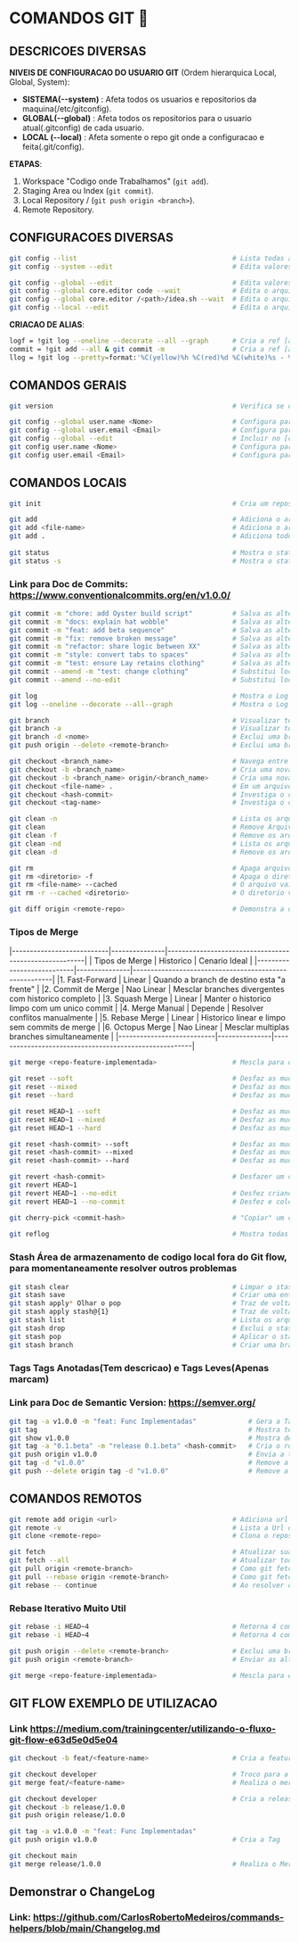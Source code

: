 # COMANDOS GIT 📣


## DESCRICOES DIVERSAS
	
**NIVEIS DE CONFIGURACAO DO USUARIO GIT** (Ordem hierarquica Local, Global, System):
- **SISTEMA(--system)** : Afeta todos os usuarios e repositorios da maquina(/etc/gitconfig).
- **GLOBAL(--global)** : Afeta todos os repositorios para o usuario atual(.gitconfig) de cada usuario.
- **LOCAL (--local)** :	Afeta somente o repo git onde a configuracao e feita(.git/config).
	
	
**ETAPAS**:
1. Workspace "Codigo onde Trabalhamos" (`git add`). 
2. Staging Area ou Index (`git commit`).
3. Local Repository / (`git push origin <branch>`). 
4. Remote Repository.
	
## CONFIGURACOES DIVERSAS
```bash
git config --list										# Lista todas as configuracoes disponiveis no seu git, mostrando as cofigs(Local, Global e System)
git config --system --edit								# Edita valores do arquivo de configuracao do sistema

git config --global --edit								# Edita valores do arquivo .gitconfig de configuracao do usuario
git config --global core.editor code --wait				# Edita o arquivo .gitconfig do usuario usando o editor vscode = code --wait
git config --global core.editor /<path>/idea.sh --wait	# Edita o arquivo .gitconfig do usuario usando o editor Intelij = /opt/intellij-idea/bin/idea.sh --wait
git config --local --edit								# Edita o arquivo .gitconfig do projeto local, normalmente pouco usado
```

**CRIACAO DE ALIAS**:
```bash
logf = !git log --oneline --decorate --all --graph  	# Cria a ref [alias] no arquivo .gitconfig onde ao chamar logf ele emula todo o comando
commit = !git add --all & git commit -m					# Cria a ref [alias] no arquivo .gitconfig onde ao chamar commit ele emula todo o comando
llog = !git log --pretty=format:'%C(yellow)%h %C(red)%d %C(white)%s - %C(cyan)%cn, %C(green)%cr' # Monta uma visualizacao mais elegante no arquivo .gitconfig
```

## COMANDOS GERAIS
```bash
git version												# Verifica se o Git esta instalado

git config --global user.name <Nome>					# Configura para todos os repositorios criados localmente os dados do nome do usuario
git config --global user.email <Email>					# Configura para todos os repositorios criados localmente os dados do email do usuario
git config --global --edit								# Incluir no [core] editor = code, caso contrario a interface do vscode nao interage com o git 
git config user.name <Nome>								# Configura para o repositorio especifico localmente os dados do nome do usuario
git config user.email <Email>							# Configura para o repositorio especifico localmente os dados do email do usuario
```

## COMANDOS LOCAIS
```bash
git init												# Cria um repositorio local vazio em um diretorio no seu computador

git add													# Adiciona o arquivo na stage area
git add <file-name>										# Adiciona o arquivo com filename <filename> na stage area
git add .												# Adiciona todos os arquivo na stage area
										
git status												# Mostra o status do repositorio local
git status -s											# Mostra o status do repositorio local resumido
```

### Link para Doc de Commits: https://www.conventionalcommits.org/en/v1.0.0/
  
```bash
git commit -m "chore: add Oyster build script"			# Salva as alteracoes no repositorio local
git commit -m "docs: explain hat wobble"				# Salva as alteracoes no repositorio local
git commit -m "feat: add beta sequence"					# Salva as alteracoes no repositorio local
git commit -m "fix: remove broken message"				# Salva as alteracoes no repositorio local
git commit -m "refactor: share logic between XX"		# Salva as alteracoes no repositorio local
git commit -m "style: convert tabs to spaces"			# Salva as alteracoes no repositorio local
git commit -m "test: ensure Lay retains clothing"		# Salva as alteracoes no repositorio local
git commit --amend -m "test: change clothing"			# Substitui localmente o ultimo commit, permitindo a edicao da mensagem em caso de erro na escrita da mensagem
git commit --amend --no-edit							# Substitui localmente o ultimo commit, sem permitir a edicao da ultima mensagem

git log													# Mostra o Log Comparando o repositorio local com o repositorio remoto
git log --oneline --decorate --all--graph				# Mostra o Log Comparando o repositorio local com o repositorio remoto em visao de arvore

git branch												# Visualizar todas as branches no repositorio local
git branch -a											# Visualizar todas as branches no repositorio local e no repositorio remoto
git branch -d <nome>									# Exclui uma branch no repositorio local
git push origin --delete <remote-branch>				# Exclui uma branch no repositorio remoto

git checkout <branch_name>								# Navega entre as Branches
git checkout -b <branch_name>							# Cria uma nova branch (feature/release/fix) a partir da Branch que esta
git checkout -b <branch_name> origin/<branch_name>		# Cria uma nova branch (<branch_name>) a partir da branch no repo remoto
git checkout <file-name> .								# Em um arquivo trackeado, na workspace ele desfaz a mudanca
git checkout <hash-commit>								# Investiga o codigo em uma branch DESCONECTADA para atualizar tem que criar uma nova branch a partir desta
git checkout <tag-name>									# Investiga o codigo em uma branch DESCONECTADA para atualizar a Tag tem que criar uma nova branch a partir desta

git clean -n											# Lista os arquivos na Workspace que podem ser removidos
git clean												# Remove Arquivos na Workspace nao traqueados porem da erro devido a seguranca do git
git clean -f											# Remove os arquivos na Workspace que vao ser removidos
git clean -nd											# Lista os arquivos na Workspace que estao dentro de diretorios para remocao
git clean -d											# Remove os arquivos na Workspace que estao dentro de diretorios recursivamente

git rm													# Apaga arquivos na stage area e ao realizar o push exclui no repo remoto, criando uma nova linha no flow
git rm <diretorio> -f									# Apaga o diretorio na stage area e ao realizar o push exclui no repo remoto, criando uma nova linha no flow
git rm <file-name> --cached								# O arquivo vai passar a nao ser mais gerenciado pelo git (o <file> foi incluido no .gitIgnore)
git rm -r --cached <diretorio> 							# O diretorio vai passar a nao ser mais gerenciado pelo git (o <diretorio> foi incluido no .gitIgnore) apagando do repositorio remoto

git diff origin <remote-repo>							# Demonstra a diferenca entre os arquivos do repositorio local e o repositorio remoto
```	

### Tipos de Merge

|---------------------------|---------------|-------------------------------------------------------|
| Tipos de Merge            | Historico     | Cenario Ideal  							  			|
|---------------------------|---------------|-------------------------------------------------------|
|1. Fast-Forward			| Linear		| Quando a branch de destino esta "a frente" 			|
|2. Commit de Merge			| Nao Linear	| Mesclar branches divergentes com historico completo 	|
|3. Squash Merge			| Linear		| Manter o historico limpo com um unico commit 			|
|4. Merge Manual			| Depende		| Resolver conflitos manualmente 						|
|5. Rebase Merge			| Linear		| Historico linear e limpo sem commits de merge			|
|6. Octopus Merge			| Nao Linear	| Mesclar multiplas branches simultaneamente			|
|---------------------------|---------------|-------------------------------------------------------|

```bash
git merge <repo-feature-implementada>					# Mescla para o repositorio que se encontra os codigos do repositorio da feature implementada

git reset --soft										# Desfaz as mudancas em um repo git, mantendo os arquivos na stage area ou index
git reset --mixed										# Desfaz as mudancas em um repo git, mantendo os arquivos na workspace "Esse e o default"
git reset --hard										# Desfaz as mudancas em um repo git, sem manter arquivos na workspace nem na stage area ou index

git reset HEAD~1 --soft  							 	# Desfaz as mudancas em um repo git voltando um HASH do git log, mantendo os arquivos na stage area ou index  
git reset HEAD~1 --mixed 								# Desfaz as mudancas em um repo git voltando um HASH do git log, mantendo os arquivos na workspace "Esse e o default"
git reset HEAD~1 --hard  								# Desfaz as mudancas em um repo git voltando um HASH do git log, sem manter arquivos na workspace nem na stage area ou index

git reset <hash-commit> --soft							# Desfaz as mudancas em um repo git voltando para o HASH-COMMIT do git log, mantendo os arquivos na stage area ou index  
git reset <hash-commit> --mixed							# Desfaz as mudancas em um repo git voltando para o HASH-COMMIT do git log, mantendo os arquivos na workspace "Esse e o default"
git reset <hash-commit> --hard							# Desfaz as mudancas em um repo git voltando para o HASH-COMMIT do git log, sem manter arquivos na workspace nem na stage area ou index

git revert <hash-commit>								# Desfazer um commit no Git, criando um novo commit, mantendo o historico, OBS Os arquivos com conflito ficam com UU no seu status
git revert HEAD~1
git revert HEAD~1 --no-edit								# Desfez criando um novo commit, aproveitando a mensagem anterior com revert no inicio 
git revert HEAD~1 --no-commit							# Desfez e coloca na staging area para eu digitar a mensagem do novo commit, fazendo com que eu mantenha o padrao de nomes

git cherry-pick <commit-hash>							# "Copiar" um commit especifico de um branch e aplica ele em outro, sem precisar fazer um merge completo
	
git reflog												# Mostra todas as alteracoes no projeto
```

### Stash **Área de armazenamento de codigo local fora do Git flow, para momentaneamente resolver outros problemas**
```bash
git stash clear											# Limpar o stash 
git stash save											# Criar uma entrada no stash cotendo os arquivos
git stash apply* Olhar o pop							# Traz de volta os arquivos
git stash apply stash@{1}								# Traz de volta os arquivos da referencia daquele stash
git stash list											# Lista os arquivos no Stash 
git stash drop											# Exclui o stash
git stash pop											# Aplicar o stash e remover o valor que estava no stash(esconderijo)
git stash branch										# Criar uma branch a partir do stash
```

### Tags **Tags Anotadas(Tem descricao) e Tags Leves(Apenas marcam)**
### Link para Doc de Semantic Version: https://semver.org/
```bash
git tag -a v1.0.0 -m "feat: Func Implementadas"				# Gera a Tag, lembrando que o rotuno tem que ser a partir de uma branch
git tag														# Mostra todas as tags
git show v1.0.0												# Mostra detalhes da tag
git tag -a "0.1.beta" -m "release 0.1.beta" <hash-commit>	# Cria o rotulo para a versao 0.1 realizada no commit <hash-commit>
git push origin v1.0.0										# Envia a tag local para o repositorio remoto
git tag -d "v1.0.0"											# Remove a Tag Localmente
git push --delete origin tag -d "v1.0.0"					# Remove a Tag Remotamente
```
	
## COMANDOS REMOTOS
```bash
git remote add origin <url>								# Adiciona url do repositorio Remoto no diretorio local
git remote -v											# Lista a Url do repositorio Remoto
git clone <remote-repo>									# Clona o repositorio remoto

git fetch												# Atualizar sua copia do repo com as mudancas do repo remoto, sem mesclar as alteracoes com sua branch local
git fetch --all											# Atualizar toda sua copia com todas as branches do repo com as mudancas do repo remoto, sem mesclar as alteracoes com sua branch local
git pull origin <remote-branch>							# Como git fetch, porem mescla as alteracoes com sua branch local
git pull --rebase origin <remote-branch>			 	# Como git fetch, porem mescla as alteracoes do repo remoto primeiro depois as minhas em caso de conflito
git rebase -- continue									# Ao resolver o conflito continue para evoluir na solucao
```
###	Rebase Iterativo **Muito Util**
```bash
git rebase -i HEAD~4									# Retorna 4 commits Mantem o Pick com o commit que vai prevalecer e os outros 3 com squash, na proxima tela eu edito a mensagem
git rebase -i HEAD~4									# Retorna 4 commits Mantem o Pick com o commit que vai prevalecer e os outros 3 com fixedUp, nao edita a mensagem 	

git push origin --delete <remote-branch>				# Exclui uma branch remota no repositorio
git push origin <remote-branch>							# Enviar as alteracoes a partir do seu repositorio local para o repositorio remoto

git merge <repo-feature-implementada>					# Mescla para o repositorio que se encontra os codigos do repositorio da feature implementada
```

## GIT FLOW EXEMPLO DE UTILIZACAO 
### Link https://medium.com/trainingcenter/utilizando-o-fluxo-git-flow-e63d5e0d5e04
```bash    	
git checkout -b feat/<feature-name>						# Cria a feature branch a partir da developer

git checkout developer									# Troco para a branch developer
git merge feat/<feature-name>							# Realiza o merge da feat/<feature-name> na developer (Olhar depois casos de PR)

git checkout developer									# Cria a release a partir da developer  
git checkout -b release/1.0.0
git push origin release/1.0.0

git tag -a v1.0.0 -m "feat: Func Implementadas"
git push origin v1.0.0									# Cria a Tag

git checkout main
git merge release/1.0.0									# Realiza o Merge da Tag na Main
```

## Demonstrar o ChangeLog

### Link: https://github.com/CarlosRobertoMedeiros/commands-helpers/blob/main/Changelog.md


